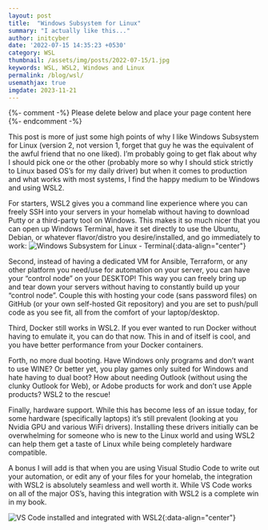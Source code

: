 ```yaml
---
layout: post
title:  "Windows Subsystem for Linux"
summary: "I actually like this..."
author: initcyber
date: '2022-07-15 14:35:23 +0530'
category: WSL
thumbnail: /assets/img/posts/2022-07-15/1.jpg
keywords: WSL, WSL2, Windows and Linux
permalink: /blog/wsl/
usemathjax: true
imgdate: 2023-11-21
---
```


{%- comment -%} Please delete below and place your page content here {%- endcomment -%}


This post is more of just some high points of why I like Windows Subsystem for Linux (version 2, not version 1, forget that guy he was the equivalent of the awful friend that no one liked). I’m probably going to get flak about why I should pick one or the other (probably more so why I should stick strictly to Linux based OS’s for my daily driver) but when it comes to production and what works with most systems, I find the happy medium to be Windows and using WSL2.

For starters, WSL2 gives you a command line experience where you can freely SSH into your servers in your homelab without having to download Putty or a third-party tool on Windows. This makes it so much nicer that you can open up Windows Terminal, have it set directly to use the Ubuntu, Debian, or whatever flavor/distro you desire/installed, and go immediately to work:
![Windows Subsystem for Linux - Terminal](/assets/img/posts/{{page.imgdate}}/2.png){:data-align="center"}

Second, instead of having a dedicated VM for Ansible, Terraform, or any other platform you need/use for automation on your server, you can have your “control node” on your DESKTOP! This way you can freely bring up and tear down your servers without having to constantly build up your “control node”. Couple this with hosting your code (sans password files) on GitHub (or your own self-hosted Git repository) and you are set to push/pull code as you see fit, all from the comfort of your laptop/desktop.

Third, Docker still works in WSL2. If you ever wanted to run Docker without having to emulate it, you can do that now. This in and of itself is cool, and you have better performance from your Docker containers.

Forth, no more dual booting. Have Windows only programs and don’t want to use WINE? Or better yet, you play games only suited for Windows and hate having to dual boot? How about needing Outlook (without using the clunky Outlook for Web), or Adobe products for work and don’t use Apple products? WSL2 to the rescue!

Finally, hardware support. While this has become less of an issue today, for some hardware (specifically laptops) it’s still prevalent (looking at you Nvidia GPU and various WiFi drivers). Installing these drivers initially can be overwhelming for someone who is new to the Linux world and using WSL2 can help them get a taste of Linux while being completely hardware compatible.

A bonus I will add is that when you are using Visual Studio Code to write out your automation, or edit any of your files for your homelab, the integration with WSL2 is absolutely seamless and well worth it. While VS Code works on all of the major OS’s, having this integration with WSL2 is a complete win in my book.

![VS Code installed and integrated with WSL2](/assets/img/posts/{{page.imgdate}}/3.png){:data-align="center"}
